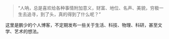 > “人呐，总是喜欢给各种事情附加意义，财富、地位、名声、美貌，穷极一生去追寻，到了头，真的得到了什么呢？”

这里是鹏少的个人博客，不定期发布一些关于生活、科技、物理、科研，甚至文学、艺术的想法。


